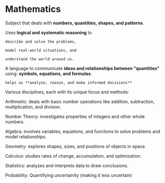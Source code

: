 # Mathematics

Subject that deals with **numbers, quantities, shapes, and patterns**. 

Uses **logical and systematic reasoning** to 

	describe and solve the problems, 
  
	model real-world situations, and 
  
	understand the world around us.
A language to communicate **ideas and relationships between "quantities"** using: **symbols, equations, and formulas**. 

	helps us **analyze, reason, and make informed decisions** 

Various disciplines, each with its unique focus and methods:

Arithmetic: deals with basic number operations like addition, subtraction, multiplication, and division.

Number Theory: investigates properties of integers and other whole numbers.

Algebra: involves variables, equations, and functions to solve problems and model relationships.

Geometry: explores shapes, sizes, and positions of objects in space.

Calculus: studies rates of change, accumulation, and optimization.

Statistics: analyzes and interprets data to draw conclusions.

Probability: Quantifying uncertainity (making it less uncertain)


